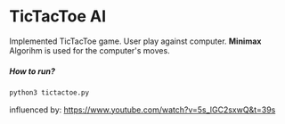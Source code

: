 # TicTacToe AI

Implemented TicTacToe game. User play against computer. **Minimax** Algorihm is used for the computer's moves.

##### How to run?
``` bash
python3 tictactoe.py
```
influenced by: https://www.youtube.com/watch?v=5s_lGC2sxwQ&t=39s
